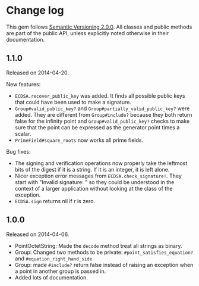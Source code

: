 Change log
====

This gem follows [Semantic Versioning 2.0.0](http://semver.org/spec/v2.0.0.html).
All classes and public methods are part of the public API, unless explicitly noted otherwise
in their documentation.

1.1.0
----
Released on 2014-04-20.

New features:

- `ECDSA.recover_public_key` was added.  It finds all possible public keys that
  could have been used to make a signature.
- `Group#valid_public_key?` and `Group#partially_valid_public_key?` were added.
  They are different from `Group#include?` because they both return false for
  the infinity point and `Group#valid_public_key?` checks to make sure
  that the point can be expressed as the generator point times a scalar.
- `PrimeField#square_roots` now works all prime fields.
  
Bug fixes:

- The signing and verification operations now properly take the leftmost bits
  of the digest if it is a string.  If it is an integer, it is left alone.
- Nicer exception error messages from `ECDSA.check_signature!`.  They start with
  "Invalid signature: " so they could be understood in the context of a larger
  application without looking at the class of the exception.
- `ECDSA.sign` returns nil if r is zero.

1.0.0
----
Released on 2014-04-06.

- PointOctetString: Made the `decode` method treat all strings as binary.
- Group: Changed two methods to be private: `#point_satisfies_equation?` and
    `#equation_right_hand_side`.
- Group: made `#include?` return false instead of raising an exception when a
    point in another group is passed in.
- Added lots of documentation.
